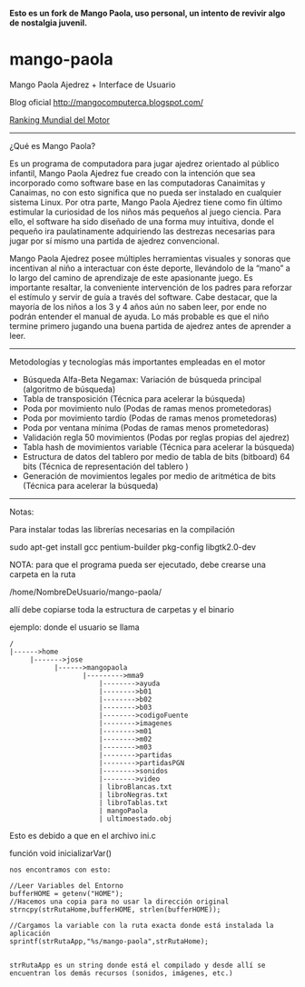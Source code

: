**Esto es un fork de Mango Paola, uso personal, un intento de revivir algo de nostalgia juvenil.**

# mango-paola


Mango Paola Ajedrez + Interface de Usuario

Blog oficial http://mangocomputerca.blogspot.com/

[Ranking Mundial del Motor](https://web.archive.org/web/20230113035113/https://ccrl.chessdom.com/ccrl/4040/cgi/engine_details.cgi?print=Details&each_game=1&eng=Mango%20Paola%20Ajedrez%204.1)

**************************************************************************************************

¿Qué es Mango Paola?

Es un programa de computadora para jugar ajedrez orientado al público infantil, Mango Paola Ajedrez 
fue creado con la intención que sea incorporado como software base en las computadoras Canaimitas y 
Canaimas, no con esto significa que no pueda ser instalado en cualquier sistema Linux. Por otra parte, 
Mango Paola Ajedrez tiene como fin último estimular la curiosidad de los niños más pequeños al juego ciencia. 
Para ello, el software ha sido diseñado de una forma muy intuitiva, donde el pequeño ira paulatinamente adquiriendo 
las destrezas necesarias para jugar por sí mismo una partida de ajedrez convencional.

Mango Paola Ajedrez posee múltiples herramientas visuales y sonoras que incentivan al niño a interactuar con 
éste deporte, llevándolo de la “mano” a lo largo del camino de aprendizaje de este apasionante juego. 
Es importante resaltar, la conveniente intervención de los padres para reforzar el estímulo y servir de guía a 
través del software. Cabe destacar, que la mayoría de los niños a los 3 y 4 años aún no saben leer, 
por ende no podrán entender el manual de ayuda. Lo más probable es que el niño termine primero jugando una 
buena partida de ajedrez antes de aprender a leer.

**************************************************************************************************


Metodologías y tecnologías más importantes empleadas en el motor

* Búsqueda Alfa-Beta Negamax: Variación de búsqueda principal (algoritmo de búsqueda)
* Tabla de transposición (Técnica para acelerar la búsqueda)
* Poda por movimiento nulo (Podas de ramas menos prometedoras)
* Poda por movimiento tardío (Podas de ramas menos prometedoras)
* Poda por ventana mínima  (Podas de ramas menos prometedoras)
* Validación regla 50 movimientos (Podas por reglas propias del ajedrez)
* Tabla hash de movimientos variable (Técnica para acelerar la búsqueda)
* Estructura de datos del tablero por medio de tabla de bits (bitboard) 64 bits (Técnica de representación del tablero )
* Generación de movimientos legales por medio de aritmética de bits (Técnica para acelerar la búsqueda)


**************************************************************************************************


Notas:

Para instalar todas las librerías necesarias en la compilación

sudo apt-get install gcc pentium-builder pkg-config libgtk2.0-dev

NOTA: para que el programa pueda ser ejecutado, debe crearse una carpeta en la ruta

/home/NombreDeUsuario/mango-paola/

allí debe copiarse toda la estructura de carpetas y el binario

ejemplo: donde el usuario se llama <jose>

	/
	|------>home
		 |------->jose
			   |------>mangopaola
				      |--------->mma9
						  |-------->ayuda
						  |-------->b01
						  |-------->b02
						  |-------->b03
						  |-------->codigoFuente
						  |-------->imagenes
						  |-------->m01
						  |-------->m02
						  |-------->m03
						  |-------->partidas
						  |-------->partidasPGN	
						  |-------->sonidos
						  |-------->video
						  | libroBlancas.txt
						  | libroNegras.txt
						  | libroTablas.txt
						  | mangoPaola
						  | ultimoestado.obj

Esto es debido a que en el archivo 
ini.c 

función 
void inicializarVar()
		
	nos encontramos con esto:

	//Leer Variables del Entorno
	bufferHOME = getenv("HOME");
	//Hacemos una copia para no usar la dirección original
	strncpy(strRutaHome,bufferHOME, strlen(bufferHOME));
	
	//Cargamos la variable con la ruta exacta donde está instalada la aplicación
	sprintf(strRutaApp,"%s/mango-paola",strRutaHome);


	strRutaApp es un string donde está el compilado y desde allí se encuentran los demás recursos (sonidos, imágenes, etc.)

	

		



